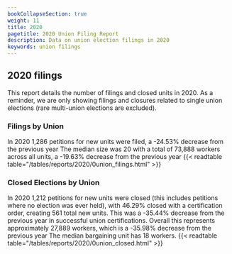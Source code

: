 ```yaml
---
bookCollapseSection: true
weight: 11
title: 2020
pagetitle: 2020 Union Filing Report
description: Data on union election filings in 2020
keywords: union filings
---
```


## 2020 filings

This report details the number of filings and closed units in 2020. As a reminder, we are only showing filings and closures related to single union elections (rare multi-union elections are excluded).

### Filings by Union
In 2020 1,286 petitions for new units were filed, a -24.53% decrease from the previous year The median size was 20 with a total of 73,888 workers across all units, a -19.63% decrease from the previous year
{{< readtable table="/tables/reports/2020/0union_filings.html" >}}

### Closed Elections by Union
In 2020 1,212 petitions for new units were closed (this includes petitions where no election was ever held), with 46.29% closed with a certification order, creating 561 total new units. This was a -35.44% decrease from the previous year in successful union certifications. Overall this represents approximately 27,889 workers, which is a -35.98% decrease from the previous year The median bargaining unit has 18 workers.
{{< readtable table="/tables/reports/2020/0union_closed.html" >}}

